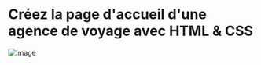 # Créez la page d'accueil d'une agence de voyage avec HTML & CSS
<style>font-family: "Arial", sans-serif;
</style>

![image](https://github.com/Arno37/BOOKI/assets/140819974/dc7e8f42-bab2-4fcb-b95e-d62c0b873e22)
